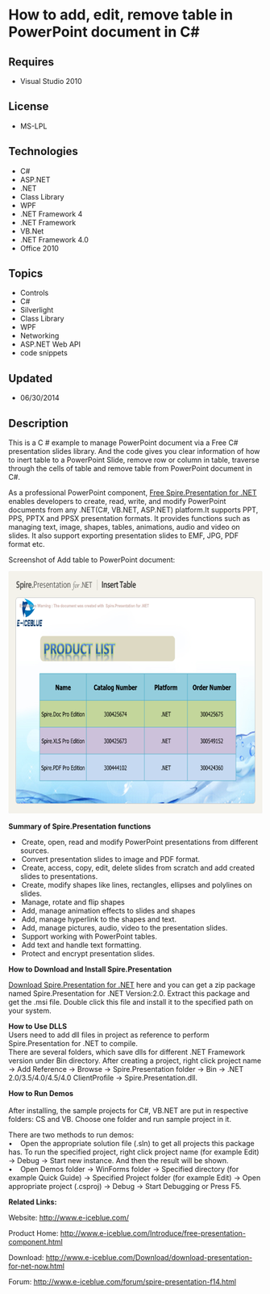 # How to add, edit, remove table in PowerPoint document in C#
## Requires
- Visual Studio 2010
## License
- MS-LPL
## Technologies
- C#
- ASP.NET
- .NET
- Class Library
- WPF
- .NET Framework 4
- .NET Framework
- VB.Net
- .NET Framework 4.0
- Office 2010
## Topics
- Controls
- C#
- Silverlight
- Class Library
- WPF
- Networking
- ASP.NET Web API
- code snippets
## Updated
- 06/30/2014
## Description

<p>This is a C # example to manage PowerPoint document via a Free C# presentation slides library. And the code gives you clear information of how to inert table to a PowerPoint Slide, remove row or column in table, traverse through the cells of table and remove
 table from PowerPoint document in C#.</p>
<p>As a professional PowerPoint component, <a href="http://www.e-iceblue.com/Introduce/free-presentation-component.html">
Free Spire.Presentation for .NET</a> enables developers to create, read, write, and modify PowerPoint documents from any .NET(C#, VB.NET, ASP.NET) platform.It supports PPT, PPS, PPTX and PPSX presentation formats. It provides functions such as managing text,
 image, shapes, tables, animations, audio and video on slides. It also support exporting presentation slides to EMF, JPG, PDF format etc.</p>
<p>Screenshot of Add table to PowerPoint document:</p>
<p><img id="119453" src="119453-add%20table.png" alt="" width="680" height="480"></p>
<p><strong>Summary of Spire.Presentation functions</strong></p>
<ul>
<li><span style="font:7.0pt 'Times New Roman'">&nbsp;</span>Create, open, read and modify PowerPoint presentations from different sources.
</li><li><span style="font:7.0pt 'Times New Roman'">&nbsp;</span>Convert presentation slides to image and PDF format.
</li><li><span style="font:7.0pt 'Times New Roman'">&nbsp;</span>Create, access, copy, edit, delete slides from scratch and add created slides to presentations.
</li><li><span style="font:7.0pt 'Times New Roman'">&nbsp;</span>Create, modify shapes like lines, rectangles, ellipses and polylines on slides.
</li><li><span style="font:7.0pt 'Times New Roman'">&nbsp;</span>Manage, rotate and flip shapes
</li><li><span style="font:7.0pt 'Times New Roman'">&nbsp;</span>Add, manage animation effects to slides and shapes
</li><li><span style="font:7.0pt 'Times New Roman'">&nbsp;</span>Add, manage hyperlink to the shapes and text.
</li><li><span style="font:7.0pt 'Times New Roman'">&nbsp;</span>Add, manage pictures, audio, video to the presentation slides.
</li><li><span style="font:7.0pt 'Times New Roman'">&nbsp;</span>Support working with PowerPoint tables.
</li><li><span style="font:7.0pt 'Times New Roman'">&nbsp;</span>Add text and handle text formatting.
</li><li><span style="font:7.0pt 'Times New Roman'">&nbsp;</span>Protect and encrypt presentation slides.
</li></ul>
<p><strong>How to Download and Install Spire.</strong><strong>Presentation</strong></p>
<p><a href="http://www.e-iceblue.com/Download/download-presentation-for-net-now.html">Download Spire.Presentation for .NET</a> here and you can get a zip package named Spire.Presentation for .NET Version:2.0. Extract this package and get the .msi file. Double
 click this file and install it to the specified path on your system.</p>
<p><strong>How to Use DLLS</strong><br>
Users need to add dll files in project as reference to perform Spire.Presentation for .NET to compile.<br>
There are several folders, which save dlls for different .NET Framework version under Bin directory. After creating a project, right click project name &rarr; Add Reference &rarr; Browse &rarr; Spire.Presentation folder &rarr; Bin &rarr; .NET 2.0/3.5/4.0/4.5/4.0
 ClientProfile &rarr; Spire.Presentation.dll.</p>
<p><strong>How to Run Demos</strong><br>
<br>
After installing, the sample projects for C#, VB.NET are put in respective folders: CS and VB. Choose one folder and run sample project in it.</p>
<p>There are two methods to run demos:<br>
&bull;&nbsp;&nbsp;&nbsp; Open the appropriate solution file (.sln) to get all projects this package has. To run the specified project, right click project name (for example Edit) &rarr; Debug &rarr; Start new instance. And then the result will be shown.
<br>
&bull;&nbsp;&nbsp;&nbsp; Open Demos folder &rarr; WinForms folder &rarr; Specified directory (for example Quick Guide) &rarr; Specified Project folder (for example Edit) &rarr; Open appropriate project (.csproj) &rarr; Debug &rarr; Start Debugging or Press
 F5.</p>
<p><strong>Related Links:</strong></p>
<p>Website: <a href="http://www.e-iceblue.com/">http://www.e-iceblue.com/</a></p>
<p>Product Home: <a href="http://www.e-iceblue.com/Introduce/free-presentation-component.html">
http://www.e-iceblue.com/Introduce/free-presentation-component.html</a></p>
<p>Download: <a href="http://www.e-iceblue.com/Download/download-presentation-for-net-now.html">
http://www.e-iceblue.com/Download/download-presentation-for-net-now.html</a></p>
<p>Forum: <a href="http://www.e-iceblue.com/forum/spire-presentation-f14.html">http://www.e-iceblue.com/forum/spire-presentation-f14.html</a></p>
